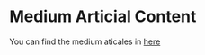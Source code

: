 # Medium Articial Content
You can find the medium aticales in [here](https://medium.com/@yasassri89)
